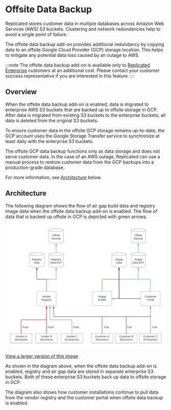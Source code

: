 # Offsite Data Backup

Replicated stores customer data in multiple databases across Amazon Web
Services (AWS) S3 buckets. Clustering and network redundancies help to avoid a
single point of failure.

The offsite data backup add-on provides additional redundancy by copying data to
an offsite Google Cloud Provider (GCP) storage location. This helps to mitigate
any potential data loss caused by an outage to AWS.

:::note
The offsite data backup add-on is available only to [Replicated Enterprise](https://www.replicated.com/pricing/) customers at an additional cost. Please contact your customer success representative if you are interested in this feature. 
:::

## Overview

When the offsite data backup add-on is enabled, data is migrated to
enterprise AWS S3 buckets that are backed up to offsite storage in GCP.
After data is migrated from existing S3 buckets to the enterprise buckets,
all data is deleted from the original S3 buckets.

To ensure customer data in the offsite GCP storage remains up-to-date, the GCP
account uses the Google Storage Transfer service to synchronize at least daily with the
enterprise S3 buckets.

The offsite GCP data backup functions only as data storage and does not serve customer
data. In the case of an AWS outage, Replicated can use a manual
process to restore customer data from the GCP backups into a production-grade database.

For more information, see [Architecture](#architecture) below.

## Architecture

The following diagram shows the flow of air gap build data and registry image data
when the offsite data backup add-on is enabled. The flow of data that is backed
up offsite in GCP is depicted with green arrows.

![architecture of offsite data storage with the offsite data backup add-on](../../static/images/offsite-backup.png)

[View a larger version of this image](../../static/images/offsite-backup.png)

As shown in the diagram above, when the offsite data backup add-on is enabled,
registry and air gap data are stored in separate enterprise S3 buckets. Both of
these enterprise S3 buckets back up data to offsite storage in GCP.

The diagram also shows how customer installations continue to pull data from the
vendor registry and the customer portal when offsite data backup is enabled.
